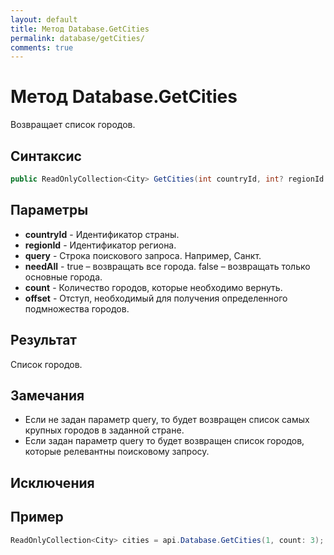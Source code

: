 ```yaml
---
layout: default
title: Метод Database.GetCities
permalink: database/getCities/
comments: true
---
```

# Метод Database.GetCities
Возвращает список городов.

## Синтаксис
```csharp
public ReadOnlyCollection<City> GetCities(int countryId, int? regionId = null, string query, Nullable<bool> needAll, int? count = null, int? offset = null)
```

## Параметры
+ **countryId** - Идентификатор страны.
+ **regionId** - Идентификатор региона.
+ **query** - Строка поискового запроса. Например, Санкт.
+ **needAll** - true – возвращать все города. false – возвращать только основные города.
+ **count** - Количество городов, которые необходимо вернуть.
+ **offset** - Отступ, необходимый для получения определенного подмножества городов.

## Результат
Cписок городов.

## Замечания
+ Если не задан параметр query, то будет возвращен список самых крупных городов в заданной стране.
+ Если задан параметр query то будет возвращен список городов, которые релевантны поисковому запросу.

## Исключения

## Пример
```csharp
ReadOnlyCollection<City> cities = api.Database.GetCities(1, count: 3);
```